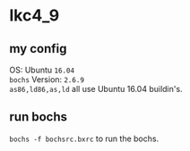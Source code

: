  # lkc4_9
 
 ## my config
 OS: Ubuntu `16.04`  
 `bochs` Version: `2.6.9`  
 `as86,ld86,as,ld` all use Ubuntu 16.04 buildin's.  
 
 
 ## run bochs
 `bochs -f bochsrc.bxrc` to run the bochs.  
 
 
 
 
